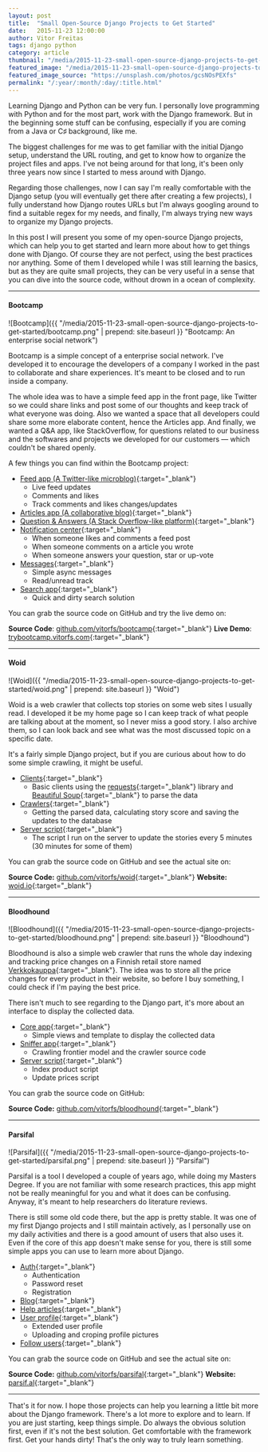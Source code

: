 ```yaml
---
layout: post
title:  "Small Open-Source Django Projects to Get Started"
date:   2015-11-23 12:00:00
author: Vitor Freitas
tags: django python
category: article
thumbnail: "/media/2015-11-23-small-open-source-django-projects-to-get-started/featured-post-image.jpg"
featured_image: "/media/2015-11-23-small-open-source-django-projects-to-get-started/featured-post-image.jpg"
featured_image_source: "https://unsplash.com/photos/gcsNOsPEXfs"
permalink: "/:year/:month/:day/:title.html"
---
```


Learning Django and Python can be very fun. I personally love programming with Python and for the most part, work with the Django framework. But in the beginning some stuff can be confusing, especially if you are coming from a Java or C♯ background, like me.

The biggest challenges for me was to get familiar with the initial Django setup, understand the URL routing, and get to know how to organize the project files and apps. I've not being around for that long, it's been only three years now since I started to mess around with Django.

Regarding those challenges, now I can say I'm really comfortable with the Django setup (you will eventually get there after creating a few projects), I fully understand how Django routes URLs but I'm always googling around to find a suitable regex for my needs, and finally, I'm always trying new ways to organize my Django projects.

In this post I will present you some of my open-source Django projects, which can help you to get started and learn more about how to get things done with Django. Of course they are not perfect, using the best practices nor anything. Some of them I developed while I was still learning the basics, but as they are quite small projects, they can be very useful in a sense that you can dive into the source code, without drown in a ocean of complexity.


***


#### Bootcamp

![Bootcamp]({{ "/media/2015-11-23-small-open-source-django-projects-to-get-started/bootcamp.png" | prepend: site.baseurl }} "Bootcamp: An enterprise social network")

Bootcamp is a simple concept of a enterprise social network. I've developed it to encourage the developers of a company I worked in the past to collaborate and share experiences. It's meant to be closed and to run inside a company.

The whole idea was to have a simple feed app in the front page, like Twitter so we could share links and post some of our thoughts and keep track of what everyone was doing. Also we wanted a space that all developers could share some more elaborate content, hence the Articles app. And finally, we wanted a Q&A app, like StackOverflow, for questions related to our business and the softwares and projects we developed for our customers — which couldn't be shared openly.

A few things you can find within the Bootcamp project:

* [Feed app (A Twitter-like microblog)][bootcamp-feed]{:target="_blank"}
  * Live feed updates
  * Comments and likes
  * Track comments and likes changes/updates
* [Articles app (A collaborative blog)][bootcamp-articles]{:target="_blank"}
* [Question & Answers (A Stack Overflow-like platform)][bootcamp-qa]{:target="_blank"}
* [Notification center][bootcamp-notification]{:target="_blank"}
  * When someone likes and comments a feed post
  * When someone comments on a article you wrote
  * When someone answers your question, star or up-vote
* [Messages][bootcamp-messages]{:target="_blank"}
  * Simple async messages
  * Read/unread track
* [Search app][bootcamp-search]{:target="_blank"}
  * Quick and dirty search solution

You can grab the source code on GitHub and try the live demo on:

**Source Code**: [github.com/vitorfs/bootcamp][bootcamp-source]{:target="_blank"}
**Live Demo**: [trybootcamp.vitorfs.com][bootcamp-demo]{:target="_blank"}


***


#### Woid

![Woid]({{ "/media/2015-11-23-small-open-source-django-projects-to-get-started/woid.png" | prepend: site.baseurl }} "Woid")

Woid is a web crawler that collects top stories on some web sites I usually read. I developed it be my home page so I can keep track of what people are talking about at the moment, so I never miss a good story. I also archive them, so I can look back and see what was the most discussed topic on a specific date.

It's a fairly simple Django project, but if you are curious about how to do some simple crawling, it might be useful.

* [Clients][woid-clients]{:target="_blank"}
  * Basic clients using the [requests][woid-requests]{:target="_blank"} library and [Beautiful Soup][woid-bs4]{:target="_blank"} to parse the data
* [Crawlers][woid-crawlers]{:target="_blank"}
  * Getting the parsed data, calculating story score and saving the updates to the database
* [Server script][woid-top]{:target="_blank"}
  * The script I run on the server to update the stories every 5 minutes (30 minutes for some of them)

You can grab the source code on GitHub and see the actual site on:

**Source Code:** [github.com/vitorfs/woid][woid-source]{:target="_blank"}
**Website:** [woid.io][woid-site]{:target="_blank"}


***


#### Bloodhound

![Bloodhound]({{ "/media/2015-11-23-small-open-source-django-projects-to-get-started/bloodhound.png" | prepend: site.baseurl }} "Bloodhound")

Bloodhound is also a simple web crawler that runs the whole day indexing and tracking price changes on a Finnish retail store named [Verkkokauppa][bloodhound-verkkokauppa]{:target="_blank"}. The idea was to store all the price changes for every product in their website, so before I buy something, I could check if I'm paying the best price.

There isn't much to see regarding to the Django part, it's more about an interface to display the collected data.

* [Core app][bloodhound-core]{:target="_blank"}
  * Simple views and template to display the collected data
* [Sniffer app][bloodhound-sniffer]{:target="_blank"}
  * Crawling frontier model and the crawler source code
* [Server script][bloodhound-scripts]{:target="_blank"}
  * Index product script
  * Update prices script

You can grab the source code on GitHub:

**Source Code:** [github.com/vitorfs/bloodhound][bloodhound-source]{:target="_blank"}


***


#### Parsifal

![Parsifal]({{ "/media/2015-11-23-small-open-source-django-projects-to-get-started/parsifal.png" | prepend: site.baseurl }} "Parsifal")

Parsifal is a tool I developed a couple of years ago, while doing my Masters Degree. If you are not familiar with some research practices, this app might not be really meaningful for you and what it does can be confusing. Anyway, it's meant to help researchers do literature reviews.

There is still some old code there, but the app is pretty stable. It was one of my first Django projects and I still maintain actively, as I personally use on my daily activities and there is a good amount of users that also uses it. Even if the core of this app doesn't make sense for you, there is still some simple apps you can use to learn more about Django.

* [Auth][parsifal-auth]{:target="_blank"}
  * Authentication
  * Password reset
  * Registration
* [Blog][parsifal-blog]{:target="_blank"}
* [Help articles][parsifal-help]{:target="_blank"}
* [User profile][parsifal-profile]{:target="_blank"}
  * Extended user profile
  * Uploading and croping profile pictures
* [Follow users][parsifal-follow]{:target="_blank"}

You can grab the source code on GitHub and see the actual site on:

**Source Code:** [github.com/vitorfs/parsifal][parsifal-source]{:target="_blank"}
**Website:** [parsif.al][parsifal-site]{:target="_blank"}


***

That's it for now. I hope those projects can help you learning a little bit more about the Django framework. There's a lot more to explore and to learn. If you are just starting, keep things simple. Do always the obvious solution first, even if it's not the best solution. Get comfortable with the framework first. Get your hands dirty! That's the only way to truly learn something.


[bootcamp-feed]: https://github.com/vitorfs/bootcamp/tree/master/bootcamp/feeds
[bootcamp-articles]: https://github.com/vitorfs/bootcamp/tree/master/bootcamp/articles
[bootcamp-qa]: https://github.com/vitorfs/bootcamp/tree/master/bootcamp/questions
[bootcamp-notification]: https://github.com/vitorfs/bootcamp/tree/master/bootcamp/activities
[bootcamp-messages]: https://github.com/vitorfs/bootcamp/tree/master/bootcamp/messenger
[bootcamp-search]: https://github.com/vitorfs/bootcamp/tree/master/bootcamp/search
[bootcamp-source]: https://github.com/vitorfs/bootcamp/
[bootcamp-demo]: http://trybootcamp.vitorfs.com/

[woid-clients]: https://github.com/vitorfs/woid/blob/master/woid/apps/services/wrappers.py
[woid-requests]: http://docs.python-requests.org/en/latest/
[woid-bs4]: http://www.crummy.com/software/BeautifulSoup/bs4/doc/
[woid-crawlers]: https://github.com/vitorfs/woid/blob/master/woid/apps/services/crawlers.py
[woid-top]: https://github.com/vitorfs/woid/blob/master/scripts/top.py
[woid-source]: https://github.com/vitorfs/woid/
[woid-site]: http://woid.io/

[bloodhound-verkkokauppa]: https://www.verkkokauppa.com/
[bloodhound-core]: https://github.com/vitorfs/bloodhound/tree/master/bloodhound/core
[bloodhound-sniffer]: https://github.com/vitorfs/bloodhound/tree/master/bloodhound/sniffer
[bloodhound-scripts]: https://github.com/vitorfs/bloodhound/tree/master/scripts
[bloodhound-source]: https://github.com/vitorfs/bloodhound/

[parsifal-auth]: https://github.com/vitorfs/parsifal/tree/master/parsifal/authentication
[parsifal-blog]: https://github.com/vitorfs/parsifal/tree/master/parsifal/blog
[parsifal-help]: https://github.com/vitorfs/parsifal/tree/master/parsifal/help
[parsifal-profile]: https://github.com/vitorfs/parsifal/blob/master/parsifal/authentication/models.py
[parsifal-follow]: https://github.com/vitorfs/parsifal/tree/master/parsifal/activities
[parsifal-source]: https://github.com/vitorfs/parsifal
[parsifal-site]: https://parsif.al
